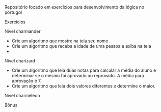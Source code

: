 Repositório focado em exercícios para desenvolvimento da lógica no portugol


Exercícios 


Nivel charmander
- Crie um algoritmo que mostre na tela seu nome
- Crie um algoritmo que receba a idade de uma pessoa e exiba na tela
-


Nivel charizard
- Crie um algoritmo que leia duas notas para calcular a média do aluno e determinar se o mesmo foi aprovado ou reprovado. A média para aprovação é 7.
- Crie um algoritmo que leia dois valores diferentes e determine o maior.


Nivel charmeleon


Bônus

